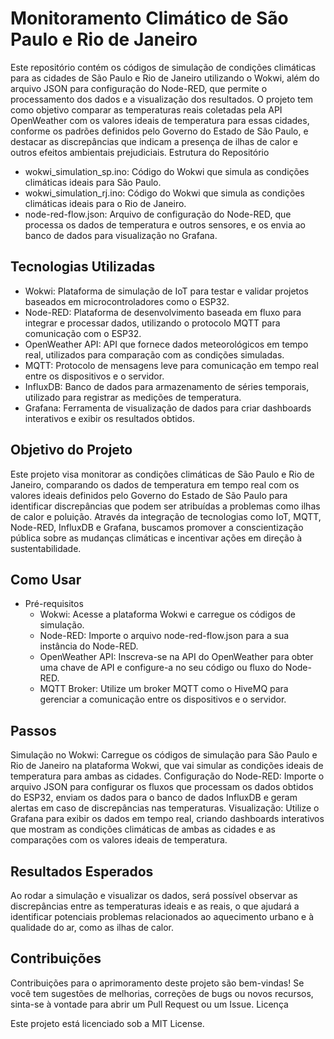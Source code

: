 # Monitoramento Climático de São Paulo e Rio de Janeiro

Este repositório contém os códigos de simulação de condições climáticas para as cidades de São Paulo e Rio de Janeiro utilizando o Wokwi, além do arquivo JSON para configuração do Node-RED, que permite o processamento dos dados e a visualização dos resultados. O projeto tem como objetivo comparar as temperaturas reais coletadas pela API OpenWeather com os valores ideais de temperatura para essas cidades, conforme os padrões definidos pelo Governo do Estado de São Paulo, e destacar as discrepâncias que indicam a presença de ilhas de calor e outros efeitos ambientais prejudiciais.
Estrutura do Repositório

 - wokwi_simulation_sp.ino: Código do Wokwi que simula as condições climáticas ideais para São Paulo.
 - wokwi_simulation_rj.ino: Código do Wokwi que simula as condições climáticas ideais para o Rio de Janeiro.
 - node-red-flow.json: Arquivo de configuração do Node-RED, que processa os dados de temperatura e outros sensores, e os envia ao banco de dados para visualização no Grafana.

## Tecnologias Utilizadas

 - Wokwi: Plataforma de simulação de IoT para testar e validar projetos baseados em microcontroladores como o ESP32.
 - Node-RED: Plataforma de desenvolvimento baseada em fluxo para integrar e processar dados, utilizando o protocolo MQTT para comunicação com o ESP32.
 - OpenWeather API: API que fornece dados meteorológicos em tempo real, utilizados para comparação com as condições simuladas.
 - MQTT: Protocolo de mensagens leve para comunicação em tempo real entre os dispositivos e o servidor.
 - InfluxDB: Banco de dados para armazenamento de séries temporais, utilizado para registrar as medições de temperatura.
 - Grafana: Ferramenta de visualização de dados para criar dashboards interativos e exibir os resultados obtidos.

## Objetivo do Projeto

Este projeto visa monitorar as condições climáticas de São Paulo e Rio de Janeiro, comparando os dados de temperatura em tempo real com os valores ideais definidos pelo Governo do Estado de São Paulo para identificar discrepâncias que podem ser atribuídas a problemas como ilhas de calor e poluição. Através da integração de tecnologias como IoT, MQTT, Node-RED, InfluxDB e Grafana, buscamos promover a conscientização pública sobre as mudanças climáticas e incentivar ações em direção à sustentabilidade.

## Como Usar
 - Pré-requisitos
    - Wokwi: Acesse a plataforma Wokwi e carregue os códigos de simulação.
    - Node-RED: Importe o arquivo node-red-flow.json para a sua instância do Node-RED.
    - OpenWeather API: Inscreva-se na API do OpenWeather para obter uma chave de API e configure-a no seu código ou fluxo do Node-RED.
    - MQTT Broker: Utilize um broker MQTT como o HiveMQ para gerenciar a comunicação entre os dispositivos e o servidor.

## Passos

Simulação no Wokwi: Carregue os códigos de simulação para São Paulo e Rio de Janeiro na plataforma Wokwi, que vai simular as condições ideais de temperatura para ambas as cidades.
Configuração do Node-RED: Importe o arquivo JSON para configurar os fluxos que processam os dados obtidos do ESP32, enviam os dados para o banco de dados InfluxDB e geram alertas em caso de discrepâncias nas temperaturas.
Visualização: Utilize o Grafana para exibir os dados em tempo real, criando dashboards interativos que mostram as condições climáticas de ambas as cidades e as comparações com os valores ideais de temperatura.

## Resultados Esperados

Ao rodar a simulação e visualizar os dados, será possível observar as discrepâncias entre as temperaturas ideais e as reais, o que ajudará a identificar potenciais problemas relacionados ao aquecimento urbano e à qualidade do ar, como as ilhas de calor.

## Contribuições

Contribuições para o aprimoramento deste projeto são bem-vindas! Se você tem sugestões de melhorias, correções de bugs ou novos recursos, sinta-se à vontade para abrir um Pull Request ou um Issue.
Licença

Este projeto está licenciado sob a MIT License.
